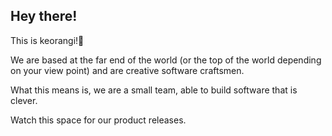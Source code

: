 ## Hey there!

This is keorangi!🦜

We are based at the far end of the world (or the top of the world depending on your view point) and are creative software craftsmen.

What this means is, we are a small team, able to build software that is clever.  

Watch this space for our product releases.

<!--

**Here are some ideas to get you started:**

🙋‍♀️ A short introduction - what is your organization all about?
🌈 Contribution guidelines - how can the community get involved?
👩‍💻 Useful resources - where can the community find your docs? Is there anything else the community should know?
🍿 Fun facts - what does your team eat for breakfast?
🧙 Remember, you can do mighty things with the power of [Markdown](https://docs.github.com/github/writing-on-github/getting-started-with-writing-and-formatting-on-github/basic-writing-and-formatting-syntax)
-->
